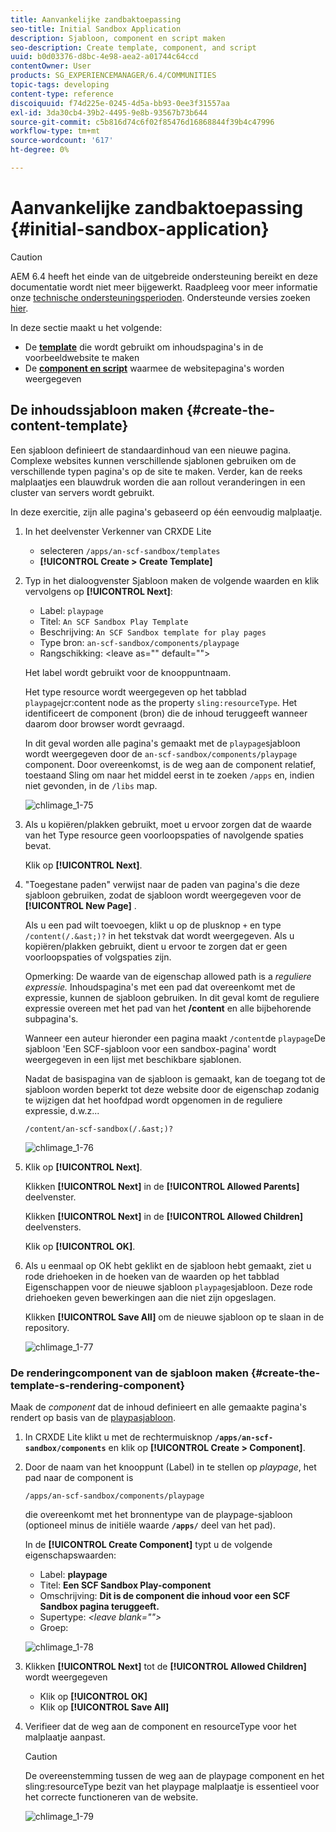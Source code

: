```yaml
---
title: Aanvankelijke zandbaktoepassing
seo-title: Initial Sandbox Application
description: Sjabloon, component en script maken
seo-description: Create template, component, and script
uuid: b0d03376-d8bc-4e98-aea2-a01744c64ccd
contentOwner: User
products: SG_EXPERIENCEMANAGER/6.4/COMMUNITIES
topic-tags: developing
content-type: reference
discoiquuid: f74d225e-0245-4d5a-bb93-0ee3f31557aa
exl-id: 3da30cb4-39b2-4495-9e8b-93567b73b644
source-git-commit: c5b816d74c6f02f85476d16868844f39b4c47996
workflow-type: tm+mt
source-wordcount: '617'
ht-degree: 0%

---
```


# Aanvankelijke zandbaktoepassing {#initial-sandbox-application}

>[!CAUTION]
>
>AEM 6.4 heeft het einde van de uitgebreide ondersteuning bereikt en deze documentatie wordt niet meer bijgewerkt. Raadpleeg voor meer informatie onze [technische ondersteuningsperioden](https://helpx.adobe.com/support/programs/eol-matrix.html). Ondersteunde versies zoeken [hier](https://experienceleague.adobe.com/docs/).

In deze sectie maakt u het volgende:

* De **[template](#createthepagetemplate)** die wordt gebruikt om inhoudspagina&#39;s in de voorbeeldwebsite te maken
* De **[component en script](#create-the-template-s-rendering-component)** waarmee de websitepagina&#39;s worden weergegeven

## De inhoudssjabloon maken {#create-the-content-template}

Een sjabloon definieert de standaardinhoud van een nieuwe pagina. Complexe websites kunnen verschillende sjablonen gebruiken om de verschillende typen pagina&#39;s op de site te maken. Verder, kan de reeks malplaatjes een blauwdruk worden die aan rollout veranderingen in een cluster van servers wordt gebruikt.

In deze exercitie, zijn alle pagina&#39;s gebaseerd op één eenvoudig malplaatje.

1. In het deelvenster Verkenner van CRXDE Lite

   * selecteren `/apps/an-scf-sandbox/templates`
   * **[!UICONTROL Create > Create Template]**

1. Typ in het dialoogvenster Sjabloon maken de volgende waarden en klik vervolgens op **[!UICONTROL Next]**:

   * Label: `playpage`
   * Titel: `An SCF Sandbox Play Template`
   * Beschrijving: `An SCF Sandbox template for play pages`
   * Type bron: `an-scf-sandbox/components/playpage`
   * Rangschikking: &lt;leave as=&quot;&quot; default=&quot;&quot;>

   Het label wordt gebruikt voor de knooppuntnaam.

   Het type resource wordt weergegeven op het tabblad `playpage`jcr:content node as the property `sling:resourceType`. Het identificeert de component (bron) die de inhoud teruggeeft wanneer daarom door browser wordt gevraagd.

   In dit geval worden alle pagina&#39;s gemaakt met de `playpage`sjabloon wordt weergegeven door de `an-scf-sandbox/components/playpage` component. Door overeenkomst, is de weg aan de component relatief, toestaand Sling om naar het middel eerst in te zoeken `/apps` en, indien niet gevonden, in de `/libs` map.

   ![chlimage_1-75](assets/chlimage_1-75.png)

1. Als u kopiëren/plakken gebruikt, moet u ervoor zorgen dat de waarde van het Type resource geen voorloopspaties of navolgende spaties bevat.

   Klik op **[!UICONTROL Next]**.

1. &quot;Toegestane paden&quot; verwijst naar de paden van pagina&#39;s die deze sjabloon gebruiken, zodat de sjabloon wordt weergegeven voor de **[!UICONTROL New Page]** .

   Als u een pad wilt toevoegen, klikt u op de plusknop `+` en type `/content(/.&ast;)?` in het tekstvak dat wordt weergegeven. Als u kopiëren/plakken gebruikt, dient u ervoor te zorgen dat er geen voorloopspaties of volgspaties zijn.

   Opmerking: De waarde van de eigenschap allowed path is a *reguliere expressie.* Inhoudspagina&#39;s met een pad dat overeenkomt met de expressie, kunnen de sjabloon gebruiken. In dit geval komt de reguliere expressie overeen met het pad van het **/content** en alle bijbehorende subpagina&#39;s.

   Wanneer een auteur hieronder een pagina maakt `/content`de `playpage`De sjabloon &#39;Een SCF-sjabloon voor een sandbox-pagina&#39; wordt weergegeven in een lijst met beschikbare sjablonen.

   Nadat de basispagina van de sjabloon is gemaakt, kan de toegang tot de sjabloon worden beperkt tot deze website door de eigenschap zodanig te wijzigen dat het hoofdpad wordt opgenomen in de reguliere expressie, d.w.z...

   `/content/an-scf-sandbox(/.&ast;)?`

   ![chlimage_1-76](assets/chlimage_1-76.png)

1. Klik op **[!UICONTROL Next]**.

   Klikken **[!UICONTROL Next]** in de **[!UICONTROL Allowed Parents]** deelvenster.

   Klikken **[!UICONTROL Next]** in de **[!UICONTROL Allowed Children]** deelvensters.

   Klik op **[!UICONTROL OK]**.

1. Als u eenmaal op OK hebt geklikt en de sjabloon hebt gemaakt, ziet u rode driehoeken in de hoeken van de waarden op het tabblad Eigenschappen voor de nieuwe sjabloon `playpage`sjabloon. Deze rode driehoeken geven bewerkingen aan die niet zijn opgeslagen.

   Klikken **[!UICONTROL Save All]** om de nieuwe sjabloon op te slaan in de repository.

   ![chlimage_1-77](assets/chlimage_1-77.png)

### De renderingcomponent van de sjabloon maken {#create-the-template-s-rendering-component}

Maak de *component* dat de inhoud definieert en alle gemaakte pagina&#39;s rendert op basis van de [playpasjabloon](#createthepagetemplate).

1. In CRXDE Lite klikt u met de rechtermuisknop **`/apps/an-scf-sandbox/components`** en klik op **[!UICONTROL Create > Component]**.
1. Door de naam van het knooppunt (Label) in te stellen op *playpage*, het pad naar de component is

   `/apps/an-scf-sandbox/components/playpage`

   die overeenkomt met het bronnentype van de playpage-sjabloon (optioneel minus de initiële waarde **`/apps/`** deel van het pad).

   In de **[!UICONTROL Create Component]** typt u de volgende eigenschapswaarden:

   * Label: **playpage**
   * Titel: **Een SCF Sandbox Play-component**
   * Omschrijving: **Dit is de component die inhoud voor een SCF Sandbox pagina teruggeeft.**
   * Supertype: *&lt;leave blank=&quot;&quot;>*
   * Groep:

   ![chlimage_1-78](assets/chlimage_1-78.png)

1. Klikken **[!UICONTROL Next]** tot de **[!UICONTROL Allowed Children]** wordt weergegeven

   * Klik op **[!UICONTROL OK]**
   * Klik op **[!UICONTROL Save All]**

1. Verifieer dat de weg aan de component en resourceType voor het malplaatje aanpast.

   >[!CAUTION]
   >
   >De overeenstemming tussen de weg aan de playpage component en het sling:resourceType bezit van het playpage malplaatje is essentieel voor het correcte functioneren van de website.

   ![chlimage_1-79](assets/chlimage_1-79.png)
